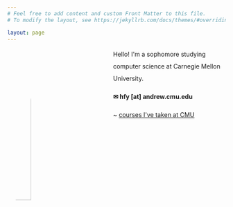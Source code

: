 ```yaml
---
# Feel free to add content and custom Front Matter to this file.
# To modify the layout, see https://jekyllrb.com/docs/themes/#overriding-theme-defaults

layout: page
---
```

<span>
<img src="{{site.url}}/misc/profile.jpg" ALIGN="left" width="30%" height="30%" style="border-radius: 50%; padding: 0px 80px 10px 10px"/>
</span>
<span style="line-height: 2">
Hello! I'm a sophomore studying computer science at Carnegie Mellon University.

**✉   hfy [at] andrew.cmu.edu**

~  <a href = "{{site.url}}/classes">courses I've taken at CMU</a>

